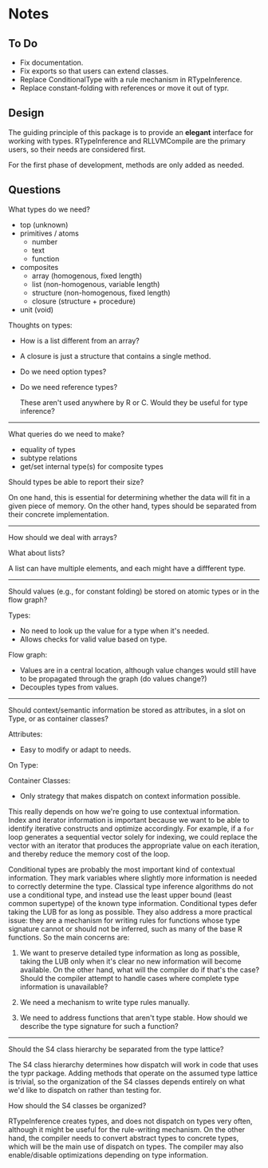 # Notes

## To Do

* Fix documentation.
* Fix exports so that users can extend classes.
* Replace ConditionalType with a rule mechanism in RTypeInference.
* Replace constant-folding with references or move it out of typr.

## Design

The guiding principle of this package is to provide an __elegant__ interface
for working with types. RTypeInference and RLLVMCompile are the primary users,
so their needs are considered first.

For the first phase of development, methods are only added as needed.

## Questions

What types do we need?

* top (unknown)
* primitives / atoms
    + number
    + text
    + function
* composites
    + array (homogenous, fixed length)
    + list (non-homogenous, variable length)
    + structure (non-homogenous, fixed length)
    + closure (structure + procedure)
* unit (void)

Thoughts on types:

* How is a list different from an array?
* A closure is just a structure that contains a single method.
* Do we need option types?
* Do we need reference types?

  These aren't used anywhere by R or C. Would they be useful for type
  inference?

---

What queries do we need to make?

* equality of types
* subtype relations
* get/set internal type(s) for composite types

Should types be able to report their size?

On one hand, this is essential for determining whether the data will fit in a
given piece of memory. On the other hand, types should be separated from
their concrete implementation.

---

How should we deal with arrays?

What about lists?

A list can have multiple elements, and each might have a diffferent type.

---

Should values (e.g., for constant folding) be stored on atomic types or in the
flow graph?

Types: 

* No need to look up the value for a type when it's needed.
* Allows checks for valid value based on type.

Flow graph:

* Values are in a central location, although value changes would still have to
  be propagated through the graph (do values change?)
* Decouples types from values.

---

Should context/semantic information be stored as attributes, in a slot on Type,
or as container classes?

Attributes:

* Easy to modify or adapt to needs.

On Type:

Container Classes:

* Only strategy that makes dispatch on context information possible.

This really depends on how we're going to use contextual information. Index and
iterator information is important because we want to be able to identify
iterative constructs and optimize accordingly. For example, if a `for` loop
generates a sequential vector solely for indexing, we could replace the vector
with an iterator that produces the appropriate value on each iteration, and
thereby reduce the memory cost of the loop.

Conditional types are probably the most important kind of contextual
information. They mark variables where slightly more information is needed to
correctly determine the type. Classical type inference algorithms do not use a
conditional type, and instead use the least upper bound (least common
supertype) of the known type information. Conditional types defer taking the
LUB for as long as possible. They also address a more practical issue: they are
a mechanism for writing rules for functions whose type signature cannot or
should not be inferred, such as many of the base R functions. So the main
concerns are:

1. We want to preserve detailed type information as long as possible, taking
   the LUB only when it's clear no new information will become available. On
   the other hand, what will the compiler do if that's the case? Should the
   compiler attempt to handle cases where complete type information is
   unavailable?

2. We need a mechanism to write type rules manually.

3. We need to address functions that aren't type stable. How should we describe
   the type signature for such a function?

---

Should the S4 class hierarchy be separated from the type lattice?

The S4 class hierarchy determines how dispatch will work in code that uses the
typr package. Adding methods that operate on the assumed type lattice is
trivial, so the organization of the S4 classes depends entirely on what we'd
like to dispatch on rather than testing for.

How should the S4 classes be organized?

RTypeInference creates types, and does not dispatch on types very often,
although it might be useful for the rule-writing mechanism. On the other hand,
the compiler needs to convert abstract types to concrete types, which will be
the main use of dispatch on types. The compiler may also enable/disable
optimizations depending on type information.


